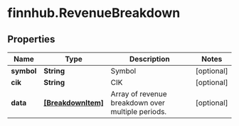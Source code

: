 # finnhub.RevenueBreakdown

## Properties

Name | Type | Description | Notes
------------ | ------------- | ------------- | -------------
**symbol** | **String** | Symbol | [optional] 
**cik** | **String** | CIK | [optional] 
**data** | [**[BreakdownItem]**](BreakdownItem.md) | Array of revenue breakdown over multiple periods. | [optional] 



